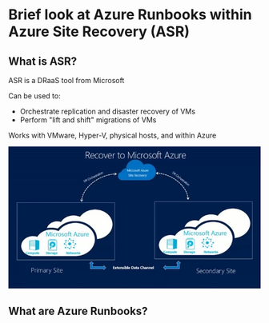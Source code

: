 # Brief look at Azure Runbooks within Azure Site Recovery (ASR)

## What is ASR?

ASR is a DRaaS tool from Microsoft

Can be used to:

* Orchestrate replication and disaster recovery of VMs
* Perform "lift and shift" migrations of VMs

Works with VMware, Hyper-V, physical hosts, and within Azure

![](.\assets\migrate-to-premium-storage-using-azure-site-recovery-1.png)

## What are Azure Runbooks?